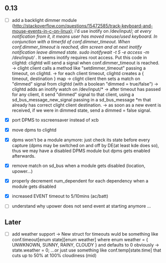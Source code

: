 ## 0.13
- [ ] add a backlight dimmer module (http://stackoverflow.com/questions/15472585/track-keyboard-and-mouse-events-in-c-on-linux); i'd use inotify on /dev/input/*; at every notification from it, it means user has moved mouse/used keyboard. In conjunction with a timerfd of conf.dimmer_timeout. When conf.dimmer_timeout is reached, dim screen and at next inotify notification leave dimmed state.
sudo inotifywait -t 5 -e access -m /dev/input/* . It seems inotify requires root access. Put this code in clightd: clightd will send a signal when conf.dimmer_timeout is reached.
-> clight client calls a method like "setdimmer_timeout" passing a timeout, on clightd.
-> for each client timeout, clightd creates a  { timeout, destination } map
-> clight client then sets a match on "dimmed" signal from clightd (with a boolean "dimmed = true/false")
-> clightd adds an inotify watch on /dev/input/* 
-> after timeout has passed for any client, it send "dimmed" signal to that client, using a sd_bus_message_new_signal passing in a sd_bus_message *m that already has correct clight client destination.
-> as soon as a new event is received, if we were in dimmed state, send a dimmed = false signal.

- [x] port DPMS to xscreensaver instead of xcb
- [x] move dpms to clightd
- [x] dpms won't be a module anymore: just check its state before every capture (dpms may be switched on and off by DE(at least kde does so), thus we may have a disabled DPMS module but dpms gets enabled afterwards.
- [x] remove match on sd_bus when a module gets disabled (location, upower...)
- [x] properly decrement num_dependent for each dependency when a module gets disabled
- [x] increased EVENT timeout to 5/10mins (ac/batt)
- [ ] understand why upower does not send event at starting anymore ...

## Later
- [ ] add weather support -> New struct for timeouts wuld be something like conf.timeout[enum state][enum weather] where enum weather = { UNWKNOWN, SUNNY, RAINY, CLOUDY } and defaults to 0 obviously -> state.weather = 0; ...or just use something like conf.temp[state.time] that cuts up to 50% at 100% cloudiness (mid)
